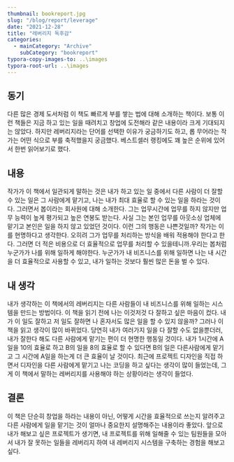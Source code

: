 ```yaml
---
thumbnail: bookreport.jpg
slug: "/blog/report/leverage"
date: "2021-12-28"
title: "레버리지 독후감"
categories:
  - mainCategory: "Archive"
    subCategory: "bookreport"
typora-copy-images-to: ..\images
typora-root-url: ..\images
---
```


## 동기

다른 많은 경제 도서처럼 이 책도 빠르게 부를 쌓는 법에 대해 소개하는 책이다. 보통 이런 책들은 지금 하고 있는 일을 때려치고 창업에 도전해라 같은 내용이라 크게 기대되지는 않았다. 하지만 레버리지라는 단어를 선택한 이유가 궁금하기도 하고, 롭 무어라는 작가는 어떤 식으로 부를 축적했을지 궁금했다. 베스트셀러 랭킹에도 꽤 높은 순위에 있어서 한번 읽어보기로 했다.

## 내용

작가가 이 책에서 일관되게 말하는 것은 내가 하고 있는 일 중에서 다른 사람이 더 잘할 수 있는 일은 그 사람에게 맡기고, 나는 내가 최대 효율로 할 수 있는 일을 하라는 것이다. 그러면서 봅이라는 회사원에 대해 소개한다. 그는 업무시간에 업무를 하지 않지만 업무 능력이 높게 평가되고 높은 연봉도 받는다. 사실 그는 본인 업무를 아웃소싱 업체에 맡기고 본인은 일을 하지 않고 있었던 것이다. 이런 그의 행동은 나쁜것일까? 작가는 이를 현명하다고 생각한다. 오히려 그가 업무를 처리하는 방식을 배워 적용해야 한다고 한다. 그러면 더 적은 비용으로 더 효율적으로 업무를 처리할 수 있을테니까.우리는 봅처럼 누군가가 나를 위해 일하게 해야한다. 누군가가 내 비즈니스를 위해 일하면 나는 내 시간을 더 효율적으로 사용할 수 있고, 내가 일하는 것보다 훨씬 많은 돈을 벌 수 있다.

## 내 생각

내가 생각하는 이 책에서의 레버리지는 다른 사람들이 내 비즈니스를 위해 일하는 시스템을 만드는 방법이다.
이 책을 읽기 전에 나는 이것저것 다 잘하고 싶은 마음이 컸다. 내가 이 일도 잘하고 저 일도 잘하면 나 혼자서도 많은 일을 할 수 있지 않을까? 그러나 이 책을 읽고 생각이 많이 바뀌었다. 당연히 내가 여러가지 일을 다 잘할 수도 없을뿐더러, 내가 잘한다 해도 다른 사람에게 맡기는 편이 더 현명한 행동일 것이다. 내가 1시간에 A일을 10의 효율로 하고 B의 일을 8의 효율로 할 수 있다면 B의 일은 다른사람에게 맡기고 그 시간에 A일을 하는게 더 큰 효율이 날 것이다. 최근에 프로젝트 디자인을 직접 하면서 디자인을 다른 사람에게 맡기고 나는 코딩을 하고 싶다는 생각이 많이 들었는데, 그게 이 책에서 말하는 레버리지를 사용해야 하는 상황이라는 생각이 들었다.

## 결론

이 책은 단순히 창업을 하라는 내용이 아닌, 어떻게 시간을 효율적으로 쓰는지 알려주고 다른 사람에게 일을 맡기는 것이 얼마나 중요한지 설명해주는 내용이라 좋았다. 앞으로 내가 해보고 싶은 프로젝트가 생기면, 내 프로젝트를 위해 일해줄 수 있는 팀원들을 모아서 내가 잘 못하는 일들을 레버리지 하여 내 레버리지 시스템을 구축하는 경험을 해보고싶다.
